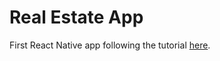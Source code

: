 # Real Estate App

First React Native app following the tutorial [here](https://www.youtube.com/watch?v=CzJQEstIiEI).